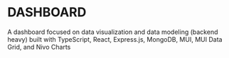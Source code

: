 # DASHBOARD

A dashboard focused on data visualization and data modeling (backend heavy) built with TypeScript, React, Express.js, MongoDB, MUI, MUI Data Grid, and Nivo Charts
